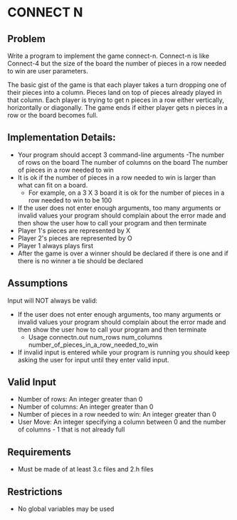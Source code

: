 # CONNECT N

## Problem 
Write a program to implement the game connect-n. Connect-n is like Connect-4 but the size of the board the number of pieces in a row needed to win are user parameters. 

The basic gist of the game is that each player takes a turn dropping one of their pieces into a column. Pieces land on top of pieces already played in that column. Each player is trying to get n pieces in a row either vertically, horizontally or diagonally. The game ends if either player gets n pieces in a row or the board becomes full.

## Implementation Details:
  - Your program should accept 3 command-line arguments
    -The number of rows on the board
    The number of columns on the board
    The number of pieces in a row needed to win
  - It is ok if the number of pieces in a row needed to win is larger than what can fit on a board.
    - For example, on a 3 X 3 board it is ok for the number of pieces in a row needed to win to be 100
  - If the user does not enter enough arguments, too many arguments or invalid values your program should complain about the error made and then show the user how to call your program and then terminate
  - Player 1's pieces are represented by X
  - Player 2's pieces are represented by O
  - Player 1 always plays first
  - After the game is over a winner should be declared if there is one and if there is no winner a tie should be declared

## Assumptions

Input will NOT always be valid:
  - If the user does not enter enough arguments, too many arguments or invalid values your program should complain about the error made and then show the user how to call your program and then terminate
    - Usage connectn.out num_rows num_columns number_of_pieces_in_a_row_needed_to_win
  - If invalid input is entered while your program is running you should keep asking the user for input until they enter valid input.

## Valid Input
  - Number of rows: An integer greater than 0
  - Number of columns: An integer greater than 0
  - Number of pieces in a row needed to win: An integer greater than 0
  - User Move: An integer specifying a column between 0 and the number of columns - 1 that is not already full

## Requirements
  - Must be made of at least 3.c files and 2.h files
## Restrictions
  - No global variables may be used
